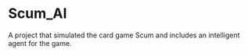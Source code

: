 # Scum_AI
A project that simulated the card game Scum and includes an intelligent agent for the game.
